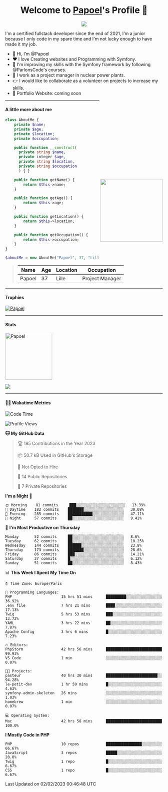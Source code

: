 <p align="center">
  <h1 align="center">Welcome to <a href="https://github.com/Papoel">Papoel</a>'s Profile 👋</h1>
</p>
<p align="center">
  <a align="center" href="https://github.com/DenverCoder1/readme-typing-svg"><img src="https://readme-typing-svg.herokuapp.com?&font=IBM+Plex+Sans&color=F72EE2&size=25&lines=Welcome+to+my+GitHub+Profile!;I'm+a+Junior+.+.+.;I'm+a+backend+developer;I'm+a+in+love+with+Symfony" /></a>
</p>
<p>I'm a certified fullstack developer since the end of 2021, I'm a junior because I only code in my spare time and I'm not lucky enough to have made it my job.
</p>

<div>
  <ul align="left">
    <li>👋 Hi, I’m @Papoel</li>
    <li>❤️ I love Creating websites and Programming with Symfony.</li>
    <li>🌱 I'm improving my skills with the Symfony framework by following @ParlonsCode's courses.</li>
    <li>💼 I work as a project manager in nuclear power plants.</li>
    <li>👉 I would like to collaborate as a volunteer on projects to increase my skills.</li>
    <li>🧐 Portfolio Website: coming soon</li>
  </ul>

<img align="right" style="width:200px; margin-top:50%; display:block;" src="https://media.giphy.com/media/M9gbBd9nbDrOTu1Mqx/giphy.gif">
</div>

---
#### A little more about me
```php
class AboutMe {
    private $name;
    private $age;
    private $location;
    private $occupation;

    public function __construct(
      private string $name, 
      private integer $age, 
      private string $location, 
      private string $occupation
      ) { }

    public function getName() {
        return $this->name;
    }

    public function getAge() {
        return $this->age;
    }

    public function getLocation() {
        return $this->location;
    }

    public function getOccupation() {
        return $this->occupation;
    }
}

$aboutMe = new AboutMe("Papoel", 37, "Lille", "Project Manager");
```
>| Name     | Age | Location   | Occupation     |
>|----------|-----|------------|----------------|
>| Papoel   | 37  | Lille      | Project Manager|

---
#### Trophies

<p align="left">
  <a href="https://github.com/Papoel/github-profile-trophy">
    <img src="https://github-profile-trophy.vercel.app/?username=Papoel&row=2&column=6&theme=onedark&column=8&no-frame=false&no-bg=false" 
         alt="Papoel">
  </a>
</p>

---
#### Stats
<p align="left">
  <img align="center" height="150em" src="https://github-readme-streak-stats.herokuapp.com/?user=Papoel&theme=onedark" alt="Papoel" />
</p>

<p>
<!-- GitHub Stats -->
<picture>
  <source 
    srcset="https://github-readme-stats.vercel.app/api?username=papoel&show_icons=true&theme=dark"
    media="(prefers-color-scheme: dark)"
  />
  <source
    srcset="https://github-readme-stats.vercel.app/api?username=papoel&show_icons=true"
    media="(prefers-color-scheme: light), (prefers-color-scheme: no-preference)"
  />
  <img src="https://github-readme-stats.vercel.app/api?username=papoel&show_icons=true" />
</picture>
</p>

----
####  🧑‍💻 Wakatime Metrics
<!--START_SECTION:waka-->
![Code Time](http://img.shields.io/badge/Code%20Time-3%2C010%20hrs%2019%20mins-blue)

![Profile Views](http://img.shields.io/badge/Profile%20Views-6-blue)

**🐱 My GitHub Data** 

> 🏆 195 Contributions in the Year 2023
 > 
> 📦 50.7 kB Used in GitHub's Storage 
 > 
> 🚫 Not Opted to Hire
 > 
> 📜 14 Public Repositories 
 > 
> 🔑 7 Private Repositories  
 > 
**I'm a Night 🦉** 

```text
🌞 Morning    81 commits     ███░░░░░░░░░░░░░░░░░░░░░░   13.39% 
🌆 Daytime    182 commits    ███████░░░░░░░░░░░░░░░░░░   30.08% 
🌃 Evening    285 commits    ███████████░░░░░░░░░░░░░░   47.11% 
🌙 Night      57 commits     ██░░░░░░░░░░░░░░░░░░░░░░░   9.42%

```
📅 **I'm Most Productive on Thursday** 

```text
Monday       52 commits     ██░░░░░░░░░░░░░░░░░░░░░░░   8.6% 
Tuesday      62 commits     ██░░░░░░░░░░░░░░░░░░░░░░░   10.25% 
Wednesday    144 commits    ██████░░░░░░░░░░░░░░░░░░░   23.8% 
Thursday     173 commits    ███████░░░░░░░░░░░░░░░░░░   28.6% 
Friday       86 commits     ███░░░░░░░░░░░░░░░░░░░░░░   14.21% 
Saturday     37 commits     █░░░░░░░░░░░░░░░░░░░░░░░░   6.12% 
Sunday       51 commits     ██░░░░░░░░░░░░░░░░░░░░░░░   8.43%

```


📊 **This Week I Spent My Time On** 

```text
⌚︎ Time Zone: Europe/Paris

💬 Programming Languages: 
PHP                      15 hrs 51 mins      █████████░░░░░░░░░░░░░░░░   36.92% 
.env file                7 hrs 21 mins       ████░░░░░░░░░░░░░░░░░░░░░   17.13% 
Twig                     5 hrs 53 mins       ███░░░░░░░░░░░░░░░░░░░░░░   13.72% 
YAML                     3 hrs 22 mins       ██░░░░░░░░░░░░░░░░░░░░░░░   7.87% 
Apache Config            3 hrs 6 mins        █░░░░░░░░░░░░░░░░░░░░░░░░   7.23%

🔥 Editors: 
PhpStorm                 42 hrs 56 mins      █████████████████████████   99.93% 
VS Code                  1 min               ░░░░░░░░░░░░░░░░░░░░░░░░░   0.07%

🐱‍💻 Projects: 
pasteur                  40 hrs 30 mins      ███████████████████████░░   94.28% 
le-petit-dev             1 hr 59 mins        █░░░░░░░░░░░░░░░░░░░░░░░░   4.63% 
symfony-admin-skeleton   26 mins             ░░░░░░░░░░░░░░░░░░░░░░░░░   1.03% 
homebrew                 1 min               ░░░░░░░░░░░░░░░░░░░░░░░░░   0.07%

💻 Operating System: 
Mac                      42 hrs 58 mins      █████████████████████████   100.0%

```

**I Mostly Code in PHP** 

```text
PHP                      10 repos            ████████████████░░░░░░░░░   66.67% 
JavaScript               3 repos             █████░░░░░░░░░░░░░░░░░░░░   20.0% 
Twig                     1 repo              █░░░░░░░░░░░░░░░░░░░░░░░░   6.67% 
CSS                      1 repo              █░░░░░░░░░░░░░░░░░░░░░░░░   6.67%

```



 Last Updated on 02/02/2023 00:46:48 UTC
<!--END_SECTION:waka-->

